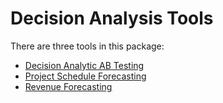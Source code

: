 # Decision Analysis Tools
There are three tools in this package:
* [Decision Analytic AB Testing](abtest.html)
* [Project Schedule Forecasting](curve.html)
* [Revenue Forecasting](revForecast.html)